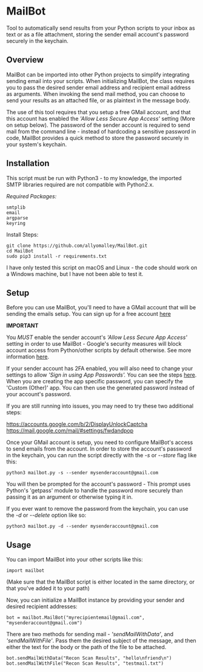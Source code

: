 
# MailBot
Tool to automatically send results from your Python scripts to your inbox as text or as a file attachment, storing the sender email account's password securely in the keychain.

## Overview

MailBot can be imported into other Python projects to simplify integrating sending email into your scripts. When initializing MailBot, the class requires you to pass the desired sender email address and recipient email address as arguments. When invoking the send mail method, you can choose to send your results as an attached file, or as plaintext in the message body.

The use of this tool requires that you setup a free GMail account, and that this account has enabled the *'Allow Less Secure App Access'* setting (More on setup below). The password of the sender account is required to send mail from the command line - instead of hardcoding a sensitive password in code, MailBot provides a quick method to store the password securely in your system's keychain.


## Installation

This script must be run with Python3 - to my knowledge, the imported SMTP libraries required are not compatible with Python2.x.

*Required Packages:*

```
smtplib
email
argparse
keyring
```

Install Steps:

```
git clone https://github.com/allyomalley/MailBot.git
cd MailBot
sudo pip3 install -r requirements.txt
```

I have only tested this script on macOS and Linux - the code should work on a Windows machine, but I have not been able to test it.


## Setup

Before you can use MailBot, you'll need to have a GMail account that will be sending the emails setup. You can sign up for a free account [here](https://accounts.google.com/SignUp)

**IMPORTANT**

You *MUST* enable the sender account's *'Allow Less Secure App Access'* setting in order to use MailBot - Google's security measures will block account access from Python/other scripts by default otherwise. See more information [here](https://support.google.com/accounts/answer/6010255).

If your sender account has 2FA enabled, you will also need to change your settings to allow *'Sign in using App Passwords'.* You can see the steps [here](https://myaccount.google.com/lesssecureapps). When you are creating the app specific password, you can specify the 'Custom (Other)' app. You can then use the generated password instead of your account's password.

If you are still running into issues, you may need to try these two additional steps:

https://accounts.google.com/b/2/DisplayUnlockCaptcha
https://mail.google.com/mail/#settings/fwdandpop

Once your GMail account is setup, you need to configure MailBot's access to send emails from the account. In order to store the account's password in the keychain, you can run the script directly with the *-s* or *--store* flag like this:

```
python3 mailbot.py -s --sender mysenderaccount@gmail.com
```

You will then be prompted for the account's password - This prompt uses Python's 'getpass' module to handle the password more securely than passing it as an argument or otherwise typing it in. 

If you ever want to remove the password from the keychain, you can use the *-d* or *--delete* option like so:

```
python3 mailbot.py -d --sender mysenderaccount@gmail.com
```


## Usage

You can import MailBot into your other scripts like this:

```
import mailbot
```

(Make sure that the MailBot script is either located in the same directory, or that you've added it to your path)

Now, you can initialize a MailBot instance by providing your sender and desired recipient addresses:

```
bot = mailbot.MailBot("myrecipientemail@gmail.com", "mysenderaccount@gmail.com")
```

There are two methods for sending mail - *'sendMailWithData'*, and *'sendMailWithFile'*. Pass them the desired subject of the message, and then either the text for the body or the path of the file to be attached.

```
bot.sendMailWithData("Recon Scan Results", "hello\nfriend\n")
bot.sendMailWithFile("Recon Scan Results", "testmail.txt")
```

